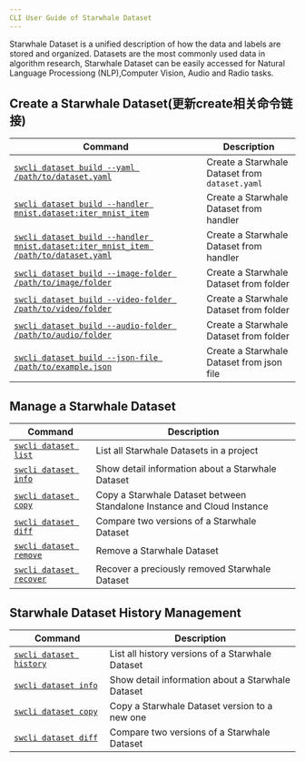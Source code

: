 ```yaml
---
CLI User Guide of Starwhale Dataset 
---
```


Starwhale Dataset is a unified description of how the data and labels are stored and organized. Datasets are the most commonly used data in algorithm research, Starwhale Dataset can be easily accessed for Natural Language Processiong (NLP),Computer Vision, Audio and Radio tasks.

## Create a Starwhale Dataset(更新create相关命令链接)

| Command | Description | 
| ------- | ----------- |
| [`swcli dataset build --yaml /path/to/dataset.yaml`](../reference/swcli/dataset#overview) | Create a Starwhale Dataset from `dataset.yaml` |
| [`swcli dataset build --handler mnist.dataset:iter_mnist_item`](../reference/swcli/dataset#overview) | Create a Starwhale Dataset from handler |
| [`swcli dataset build --handler mnist.dataset:iter_mnist_item /path/to/dataset.yaml`](../reference/swcli/dataset#overview) | Create a Starwhale Dataset from handler |
| [`swcli dataset build --image-folder /path/to/image/folder`](../reference/swcli/dataset#overview) | Create a Starwhale Dataset from folder |
| [`swcli dataset build --video-folder /path/to/video/folder`](../reference/swcli/dataset#overview) | Create a Starwhale Dataset from folder |
| [`swcli dataset build --audio-folder /path/to/audio/folder`](../reference/swcli/dataset#overview) | Create a Starwhale Dataset from folder |
| [`swcli dataset build --json-file /path/to/example.json`](../reference/swcli/dataset#overview) | Create a Starwhale Dataset from json file |

## Manage a Starwhale Dataset

| Command | Description |
| ------- | ----------- |
| [`swcli dataset list`](../reference/swcli/dataset#list) | List all Starwhale Datasets in a project |
| [`swcli dataset info`](../reference/swcli/dataset#info) | Show detail information about a Starwhale Dataset |
| [`swcli dataset copy`](../reference/swcli/dataset#copy) | Copy a Starwhale Dataset between Standalone Instance and Cloud Instance |
| [`swcli dataset diff`](../reference/swcli/dataset#diff) | Compare two versions of a Starwhale Dataset |
| [`swcli dataset remove`](../reference/swcli/dataset#remove) | Remove a Starwhale Dataset |
| [`swcli dataset recover`](../reference/swcli/dataset#recover) | Recover a preciously removed Starwhale Dataset |

## Starwhale Dataset History Management

| Command | Description |
| ------- | ----------- |
| [`swcli dataset history`](../reference/swcli/dataset#history) | List all history versions of a Starwhale Dataset |
| [`swcli dataset info`](../reference/swcli/dataset#info) | Show detail information about a Starwhale Dataset |
| [`swcli dataset copy`](../reference/swcli/dataset#copy) | Copy a Starwhale Dataset version to a new one |
| [`swcli dataset diff`](../reference/swcli/dataset#diff) | Compare two versions of a Starwhale Dataset |
